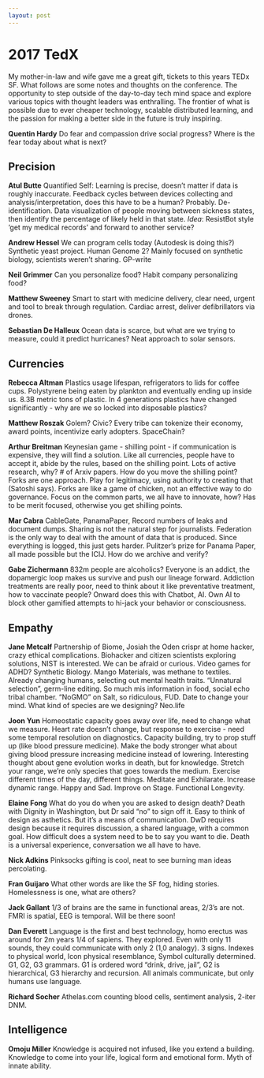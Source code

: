 ```yaml
---
layout: post
---
```


# 2017 TedX

My mother-in-law and wife gave me a great gift, tickets to this years TEDx SF. What follows are some notes and thoughts on the conference. The opportunity to step outside of the day-to-day tech mind space and explore various topics with thought leaders was enthralling. The frontier of what is possible due to ever cheaper technology, scalable distributed learning, and the passion for making a better side in the future is truly inspiring.

**Quentin Hardy**
Do fear and compassion drive social progress?  Where is the fear today about what is next?  

## Precision

**Atul Butte** 
Quantified Self: Learning is precise, doesn’t matter if data is roughly inaccurate. Feedback cycles between devices collecting and analysis/interpretation, does this have to be a human? Probably. De-identification.  Data visualization of people moving between sickness states, then identify the percentage of likely held in that state.
_Idea_: ResistBot style ‘get my medical records’ and forward to another service?

**Andrew Hessel**
We can program cells today (Autodesk is doing this?) Synthetic yeast project.   Human Genome 2?  Mainly focused on synthetic biology, scientists weren’t sharing. GP-write

**Neil Grimmer**
Can you personalize food?  Habit company personalizing food? 

**Matthew Sweeney**
Smart to start with medicine delivery, clear need, urgent and tool to break through regulation.  Cardiac arrest, deliver defibrillators via drones.

**Sebastian De Halleux**
Ocean data is scarce, but what are we trying to measure, could it predict hurricanes? Neat approach to solar sensors.


## Currencies
**Rebecca Altman**
Plastics usage lifespan, refrigerators to lids for coffee cups. Polystyrene being eaten by plankton and eventually ending up inside us.  8.3B metric tons of plastic.  In 4 generations plastics have changed significantly - why are we so locked into disposable plastics?

**Matthew Roszak**
Golem? Civic? Every tribe can tokenize their economy, award points, incentivize early adopters.  SpaceChain? 

**Arthur Breitman**
Keynesian game - shilling point - if communication is expensive, they will find a solution.  Like all currencies, people have to accept it, abide by the rules, based on the shilling point.  Lots of active research, why? # of Arxiv papers.  How do you move the shilling point? Forks are one approach.  Play for legitimacy, using authority to creating that (Satoshi says).  Forks are like a game of chicken, not an effective way to do governance.  Focus on the common parts, we all have to innovate, how? Has to be merit focused, otherwise you get shilling points.  

**Mar Cabra**
CableGate, PanamaPaper, Record numbers of leaks and document dumps. Sharing is not the natural step for journalists.  Federation is the only way to deal with the amount of data that is produced.  Since everything is logged, this just gets harder.  Pulitzer’s prize for Panama Paper, all made possible but the ICIJ.  How do we archive and verify?

**Gabe Zichermann**
832m people are alcoholics? Everyone is an addict, the dopamergic loop makes us survive and push our lineage forward.  Addiction treatments are really poor, need to think about it like preventative treatment, how to vaccinate people? Onward does this with Chatbot, AI.  Own AI to block other gamified attempts to hi-jack your behavior or consciousness.  

## Empathy
**Jane Metcalf**
Partnership of Biome, Josiah the Oden crispr at home hacker, crazy ethical complications. Biohacker and citizen scientists exploring solutions, NIST is interested.  We can be afraid or curious.  Video games for ADHD?  Synthetic Biology. Mango Materials, was methane to textiles.  Already changing humans, selecting out mental health traits. “Unnatural selection”, germ-line editing.  So much mis information in food, social echo tribal chamber.  “NoGMO” on Salt, so ridiculous, FUD.   Date to change your mind. What kind of species are we designing?  Neo.life

**Joon Yun**
Homeostatic capacity goes away over life, need to change what we measure.  Heart rate doesn’t change, but response to exercise - need some temporal resolution on diagnostics.  Capacity building, try to prop stuff up (like blood pressure medicine).  Make the body stronger what about giving blood pressure increasing medicine instead of lowering.  Interesting thought about gene evolution works in death, but for knowledge.  Stretch your range, we’re only species that goes towards the medium.  Exercise different times of the day, different things.  Meditate and Exhilarate. Increase dynamic range.  Happy and Sad.  Improve on Stage.  Functional Longevity. 

**Elaine Fong**
What do you do when you are asked to design death?  Death with Dignity in Washington, but Dr said “no” to sign off it.  Easy to think of design as asthetics.  But it’s a means of communication.  DwD requires design because it requires discussion, a shared language, with a common goal.  How difficult does a system need to be to say you want to die.  Death is a universal experience, conversation we all have to have.  

**Nick Adkins**
Pinksocks gifting is cool, neat to see burning man ideas percolating. 

**Fran Guijaro**
What other words are like the SF fog, hiding stories.  Homelessness is one, what are others?  

**Jack Gallant**
1/3 of brains are the same in functional areas, 2/3’s are not.  FMRI is spatial, EEG is temporal.  Will be there soon!

**Dan Everett**
Language is the first and best technology, homo erectus was around for 2m years 1/4 of sapiens. They explored. Even with only 11 sounds, they could communicate with only 2 (1,0 analogy).  3 signs.  Indexes to physical world, Icon physical resemblance, Symbol culturally determined.  G1, G2, G3 grammars.  G1 is ordered word “drink, drive, jail”, G2 is hierarchical, G3 hierarchy and recursion. All animals communicate, but only humans use language.

**Richard Socher**
Athelas.com counting blood cells, sentiment analysis, 2-iter DNM.  

## Intelligence
**Omoju Miller**
Knowledge is acquired not infused, like you extend a building.  Knowledge to come into your life, logical form and emotional form. Myth of innate ability. 
